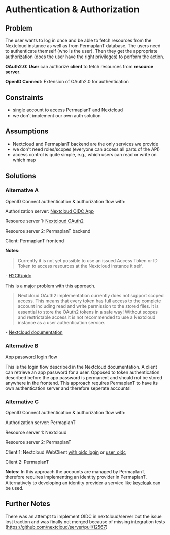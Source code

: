 # Authentication & Authorization

## Problem
The user wants to log in once and be able to fetch resources
from the Nextcloud instance as well as from PermaplanT database.
The users need to authenticate themself (who is the user).
Then they get the appropriate authorization (does the user have the right privileges) to perform the action.

**OAuth2.0:** **User** can authorize **client** to fetch resources from **resource server**.

**OpenID Connect:** Extension of OAuth2.0 for authentication

## Constraints

- single account to access PermaplanT and Nextcloud
- we don't implement our own auth solution

## Assumptions

- Nextcloud and PermaplanT backend are the only services we provide
- we don't need roles/scopes (everyone can access all parts of the API)
- access control is quite simple, e.g., which users can read or write on which map

## Solutions

### Alternative A
OpenID Connect authentication & authorization flow with:

Authorization server: [Nextcloud OIDC App](https://github.com/H2CK/oidc)

Resource server 1: [Nextcloud OAuth2](https://docs.nextcloud.com/server/latest/admin_manual/configuration_server/oauth2.html)

Resource server 2: PermaplanT backend

Client: PermaplanT frontend

**Notes:**
> Currently it is not yet possible to use an issued Access Token or ID Token to access resources at the Nextcloud instance it self.

\- [H2CK/oidc](https://github.com/H2CK/oidc)

This is a major problem with this approach.

> Nextcloud OAuth2 implementation currently does not support scoped access.
> This means that every token has
> full access to the complete account including read and write permission to the stored files.
> It is essential to store the OAuth2 tokens in a safe way!
> Without scopes and restrictable access it is
> not recommended to use a Nextcloud instance as a user authentication service.

\- [Nextcloud documentation](https://docs.nextcloud.com/server/latest/admin_manual/configuration_server/oauth2.html)

### Alternative B
[App password login flow](https://docs.nextcloud.com/server/latest/developer_manual/client_apis/LoginFlow/index.html)

This is the login flow described in the Nextcloud documentation.
A client can retrieve an app password for a user.
Opposed to token authentication described before the app password
is permanent and should not be stored anywhere in the frontend.
This approach requires PermaplanT to have its own authentication server
and therefore seperate accounts!

### Alternative C
OpenID Connect authentication & authorization flow with:

Authorization server: PermaplanT

Resource server 1: Nextcloud

Resource server 2: PermaplanT

Client 1: Nextcloud WebClient [with oidc login](https://github.com/pulsejet/nextcloud-oidc-login) or [user\_oidc](https://github.com/nextcloud/user_oidc)

Client 2: PermaplanT

**Notes:**
In this approach the accounts are managed by PermaplanT,
therefore requires implementing an identity provider in PermaplanT.
Alternatively to developing an identity provider a service like [keycloak](https://www.keycloak.org/) can be used.

## Further Notes
There was an attempt to implement OIDC in nextcloud/server but the issue lost traction and was finally not merged because of missing integration tests (https://github.com/nextcloud/server/pull/12567)
